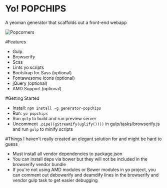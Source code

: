 # Yo! POPCHIPS

A yeoman generator that scaffolds out a front-end webapp

![Popcorners](http://www.popcorners.com/images/content/flavors/popcorners-kettle.png)

#Features
* Gulp 
* Browserify
* Scss
* Lints yo scripts
* Bootstrap for Sass (optional)
* Fontawesome icons (optional)
* jQuery (optional)
* AMD Support (optional)

#Getting Started
* Install: ```npm install -g generator-popchips```
* Run: ```yo popchips```
* Run ```gulp``` to build and run preview server
* Uncomment ```.pipe((gStreamify(uglify())))``` in gulp/tasks/browserify.js and run ```gulp``` to minify scripts

#Things I haven't really created an elegant solution for and might be hard to guess
* Must install all vendor dependencies to package.json
* You can install deps via bower but they will not be included in the browserify vendor bundle
* If you're not using AMD modules or Bower modules in yo project, you can comment out debowerify and deamdify lines in the browserify and vendor gulp task to get easier debugging

